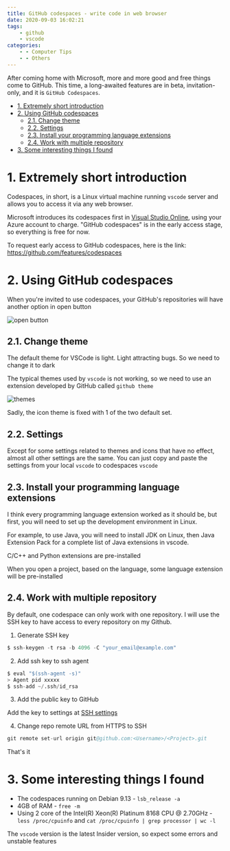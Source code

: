 ```yaml
---
title: GitHub codespaces - write code in web browser
date: 2020-09-03 16:02:21
tags:
    - github
    - vscode
categories:
    - - Computer Tips
    - - Others
---
```


After coming home with Microsoft, more and more good and free things come to GitHub. This time, a long-awaited features are in beta, invitation-only, and it is `GitHub Codespaces`.

<!--more-->

<!-- TOC -->

- [1. Extremely short introduction](#1-extremely-short-introduction)
- [2. Using GitHub codespaces](#2-using-github-codespaces)
    - [2.1. Change theme](#21-change-theme)
    - [2.2. Settings](#22-settings)
    - [2.3. Install your programming language extensions](#23-install-your-programming-language-extensions)
    - [2.4. Work with multiple repository](#24-work-with-multiple-repository)
- [3. Some interesting things I found](#3-some-interesting-things-i-found)

<!-- /TOC -->

# 1. Extremely short introduction
<a id="markdown-extremely-short-introduction" name="extremely-short-introduction"></a>

Codespaces, in short, is a Linux virtual machine running `vscode` server and allows you to access it via any web browser.

Microsoft introduces its codespaces first in [Visual Studio Online](https://azure.microsoft.com/en-us/services/visual-studio-online/), using your Azure account to charge. "GitHub codespaces" is in the early access stage, so everything is free for now.

To request early access to GitHub codespaces, here is the link: https://github.com/features/codespaces

# 2. Using GitHub codespaces
<a id="markdown-using-github-codespaces" name="using-github-codespaces"></a>

When you're invited to use codespaces, your GitHub's repositories will have another option in open button

![open button](https://i.imgur.com/CB6VdCg.png)

## 2.1. Change theme
<a id="markdown-change-theme" name="change-theme"></a>

The default theme for VSCode is light. Light attracting bugs. So we need to change it to dark

The typical themes used by `vscode` is not working, so we need to use an extension developed by GitHub called `github theme`

![themes](https://i.imgur.com/osKi6Sl.png)

Sadly, the icon theme is fixed with 1 of the two default set.

## 2.2. Settings
<a id="markdown-settings" name="settings"></a>

Except for some settings related to themes and icons that have no effect, almost all other settings are the same. You can just copy and paste the settings from your local `vscode` to codespaces `vscode`

## 2.3. Install your programming language extensions
<a id="markdown-install-your-programming-language-extensions" name="install-your-programming-language-extensions"></a>

I think every programming language extension worked as it should be, but first, you will need to set up the development environment in Linux.

For example, to use Java, you will need to install JDK on Linux, then Java Extension Pack for a complete list of Java extensions in vscode.

C/C++ and Python extensions are pre-installed

When you open a project, based on the language, some language extension will be pre-installed

## 2.4. Work with multiple repository
<a id="markdown-work-with-multiple-repository" name="work-with-multiple-repository"></a>

By default, one codespace can only work with one repository. I will use the SSH key to have access to every repository on my Github.

1. Generate SSH key

```s
$ ssh-keygen -t rsa -b 4096 -C "your_email@example.com"
```

2. Add ssh key to ssh agent

```s
$ eval "$(ssh-agent -s)"
> Agent pid xxxxx
$ ssh-add ~/.ssh/id_rsa
```

3. Add the public key to GitHub

Add the key to settings at [SSH settings](https://github.com/settings/keys)

4. Change repo remote URL from HTTPS to SSH

```s
git remote set-url origin git@github.com:<Username>/<Project>.git
```

That's it

# 3. Some interesting things I found
<a id="markdown-some-interesting-things-i-found" name="some-interesting-things-i-found"></a>

* The codespaces running on Debian 9.13 - `lsb_release -a`
* 4GB of RAM - `free -m`
* Using 2 core of the Intel(R) Xeon(R) Platinum 8168 CPU @ 2.70GHz - `less /proc/cpuinfo` and `cat /proc/cpuinfo | grep processor | wc -l`

The `vscode` version is the latest Insider version, so expect some errors and unstable features